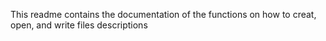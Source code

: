 This readme contains the documentation of the functions on how to creat, open, and write files descriptions
